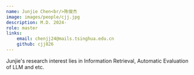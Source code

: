```yaml
--- 
name: Junjie Chen<br/>陈俊杰 
image: images/people/cjj.jpg  
description: M.D. 2024-  
role: master  
links:  
    email: chenjj24@mails.tsinghua.edu.cn  
    github: cjj826  
---
```


Junjie's research interest lies in Information Retrieval, Automatic Evaluation of LLM and etc.